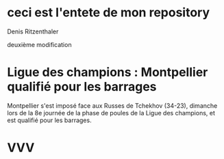 # ceci est l'entete de mon repository

Denis Ritzenthaler

deuxième modification

# Ligue des champions : Montpellier qualifié pour les barrages
Montpellier s'est imposé face aux Russes de Tchekhov (34-23), 
dimanche lors de la 8e journée de la phase de poules de la Ligue 
des champions, et est qualifié pour les barrages.


# VVV